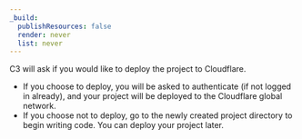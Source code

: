```yaml
---
_build:
  publishResources: false
  render: never
  list: never
---
```


C3 will ask if you would like to deploy the project to Cloudflare.

- If you choose to deploy, you will be asked to authenticate (if not logged in already), and your project will be deployed to the Cloudflare global network.
- If you choose not to deploy, go to the newly created project directory to begin writing code. You can deploy your project later.
